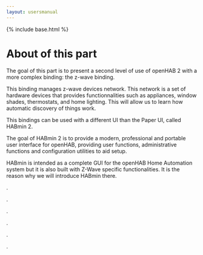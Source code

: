 ```yaml
---
layout: usersmanual
---
```


{% include base.html %}

# About of this part

The goal of this part is to present a second level of use of openHAB 2 with a more complex binding: the z-wave binding.

This binding manages z-wave devices network. This network is a set of hardware devices that provides functionnalities such as appliances, window shades, thermostats, and home lighting. This will allow us to learn how automatic discovery of things work.

This bindings can be used with a different UI than the Paper UI, called HABmin 2.

The goal of HABmin 2 is to provide a modern, professional and portable user interface for openHAB, providing user functions, administrative functions  and configuration utilities to aid setup. 

HABmin is intended as a complete GUI for the openHAB Home Automation system but it is also built with Z-Wave specific functionalities. It is the reason why we will introduce HABmin there.

.

.

.

.

.

.
